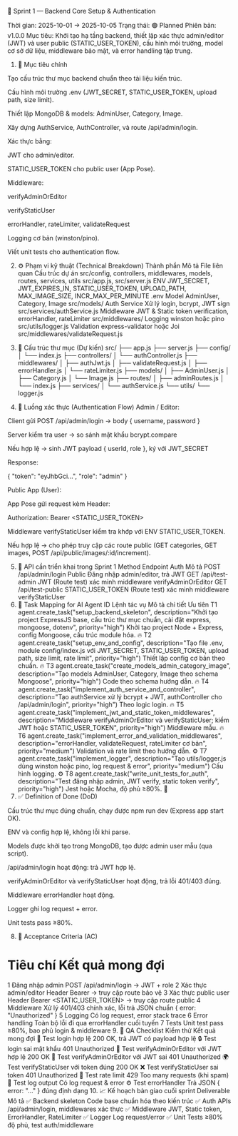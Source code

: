 🚀 Sprint 1 — Backend Core Setup & Authentication

Thời gian: 2025-10-01 → 2025-10-05
Trạng thái: 🟢 Planned
Phiên bản: v1.0.0
Mục tiêu: Khởi tạo hạ tầng backend, thiết lập xác thực admin/editor (JWT) và user public (STATIC_USER_TOKEN), cấu hình môi trường, model cơ sở dữ liệu, middleware bảo mật, và error handling tập trung.

1. 🎯 Mục tiêu chính

Tạo cấu trúc thư mục backend chuẩn theo tài liệu kiến trúc.

Cấu hình môi trường .env (JWT_SECRET, STATIC_USER_TOKEN, upload path, size limit).

Thiết lập MongoDB & models: AdminUser, Category, Image.

Xây dựng AuthService, AuthController, và route /api/admin/login.

Xác thực bằng:

JWT cho admin/editor.

STATIC_USER_TOKEN cho public user (App Pose).

Middleware:

verifyAdminOrEditor

verifyStaticUser

errorHandler, rateLimiter, validateRequest

Logging cơ bản (winston/pino).

Viết unit tests cho authentication flow.

2. ⚙️ Phạm vi kỹ thuật (Technical Breakdown)
Thành phần	Mô tả	File liên quan
Cấu trúc dự án	src/config, controllers, middlewares, models, routes, services, utils	src/app.js, src/server.js
ENV	JWT_SECRET, JWT_EXPIRES_IN, STATIC_USER_TOKEN, UPLOAD_PATH, MAX_IMAGE_SIZE, INCR_MAX_PER_MINUTE	.env
Model	AdminUser, Category, Image	src/models/
Auth Service	Xử lý login, bcrypt, JWT sign	src/services/authService.js
Middleware	JWT & Static token verification, errorHandler, rateLimiter	src/middlewares/
Logging	winston hoặc pino	src/utils/logger.js
Validation	express-validator hoặc Joi	src/middlewares/validateRequest.js
3. 🧩 Cấu trúc thư mục (Dự kiến)
src/
 ├── app.js
 ├── server.js
 ├── config/
 │   └── index.js
 ├── controllers/
 │   └── authController.js
 ├── middlewares/
 │   ├── authJwt.js
 │   ├── validateRequest.js
 │   ├── errorHandler.js
 │   └── rateLimiter.js
 ├── models/
 │   ├── AdminUser.js
 │   ├── Category.js
 │   └── Image.js
 ├── routes/
 │   ├── adminRoutes.js
 │   └── index.js
 ├── services/
 │   └── authService.js
 └── utils/
     └── logger.js

4. 🔐 Luồng xác thực (Authentication Flow)
Admin / Editor:

Client gửi POST /api/admin/login → body { username, password }

Server kiểm tra user → so sánh mật khẩu bcrypt.compare

Nếu hợp lệ → sinh JWT payload { userId, role }, ký với JWT_SECRET

Response:

{ "token": "eyJhbGci...", "role": "admin" }

Public App (User):

App Pose gửi request kèm Header:

Authorization: Bearer <STATIC_USER_TOKEN>


Middleware verifyStaticUser kiểm tra khớp với ENV STATIC_USER_TOKEN.

Nếu hợp lệ → cho phép truy cập các route public (GET categories, GET images, POST /api/public/images/:id/increment).

5. 🧱 API cần triển khai trong Sprint 1
Method	Endpoint	Auth	Mô tả
POST	/api/admin/login	Public	Đăng nhập admin/editor, trả JWT
GET	/api/test-admin	JWT	(Route test) xác minh middleware verifyAdminOrEditor
GET	/api/test-public	STATIC_USER_TOKEN	(Route test) xác minh middleware verifyStaticUser
6. 🧠 Task Mapping for AI Agent
ID	Lệnh tác vụ	Mô tả chi tiết	Ưu tiên
T1	agent.create_task("setup_backend_skeleton", description="Khởi tạo project ExpressJS base, cấu trúc thư mục chuẩn, cài đặt express, mongoose, dotenv", priority="high")	Khởi tạo project Node + Express, config Mongoose, cấu trúc module hóa.	🔥
T2	agent.create_task("setup_env_and_config", description="Tạo file .env, module config/index.js với JWT_SECRET, STATIC_USER_TOKEN, upload path, size limit, rate limit", priority="high")	Thiết lập config cơ bản theo chuẩn.	🔥
T3	agent.create_task("create_models_admin_category_image", description="Tạo models AdminUser, Category, Image theo schema Mongoose", priority="high")	Code theo schema hướng dẫn.	🔥
T4	agent.create_task("implement_auth_service_and_controller", description="Tạo authService xử lý bcrypt + JWT, authController cho /api/admin/login", priority="high")	Theo logic login.	🔥
T5	agent.create_task("implement_jwt_and_static_token_middlewares", description="Middleware verifyAdminOrEditor và verifyStaticUser; kiểm JWT hoặc STATIC_USER_TOKEN", priority="high")	Middleware mẫu.	🔥
T6	agent.create_task("implement_error_and_validation_middlewares", description="errorHandler, validateRequest, rateLimiter cơ bản", priority="medium")	Validation và rate limit theo hướng dẫn.	⚙️
T7	agent.create_task("implement_logger", description="Tạo utils/logger.js dùng winston hoặc pino, log request & error", priority="medium")	Cấu hình logging.	⚙️
T8	agent.create_task("write_unit_tests_for_auth", description="Test đăng nhập admin, JWT verify, static token verify", priority="high")	Jest hoặc Mocha, độ phủ ≥80%.	🧪
7. ✅ Definition of Done (DoD)

 Cấu trúc thư mục đúng chuẩn, chạy được npm run dev (Express app start OK).

 ENV và config hợp lệ, không lỗi khi parse.

 Models được khởi tạo trong MongoDB, tạo được admin user mẫu (qua script).

 /api/admin/login hoạt động: trả JWT hợp lệ.

 verifyAdminOrEditor và verifyStaticUser hoạt động, trả lỗi 401/403 đúng.

 Middleware errorHandler hoạt động.

 Logger ghi log request + error.

 Unit tests pass ≥80%.

8. 🧩 Acceptance Criteria (AC)
#	Tiêu chí	Kết quả mong đợi
1	Đăng nhập admin	POST /api/admin/login → JWT + role
2	Xác thực admin/editor	Header Bearer <jwt> → truy cập route bảo vệ
3	Xác thực public user	Header Bearer <STATIC_USER_TOKEN> → truy cập route public
4	Middleware	Xử lý 401/403 chính xác, lỗi trả JSON chuẩn { error: "Unauthorized" }
5	Logging	Có log request, error stack trace
6	Error handling	Toàn bộ lỗi đi qua errorHandler cuối tuyến
7	Tests	Unit test pass ≥80%, bao phủ login & middleware
9. 🧪 QA Checklist
Kiểm thử	Kết quả mong đợi
🧩 Test login hợp lệ	200 OK, trả JWT có payload hợp lệ
🔒 Test login sai mật khẩu	401 Unauthorized
🧠 Test verifyAdminOrEditor với JWT hợp lệ	200 OK
🚫 Test verifyAdminOrEditor với JWT sai	401 Unauthorized
🌍 Test verifyStaticUser với token đúng	200 OK
❌ Test verifyStaticUser sai token	401 Unauthorized
🧾 Test rate limit	429 Too many requests (khi spam)
🧰 Test log output	Có log request & error
⚙️ Test errorHandler	Trả JSON { error: "..." } đúng định dạng
10. 📈 Kế hoạch bàn giao cuối sprint
Deliverable	Mô tả
✅ Backend skeleton	Code base chuẩn hóa theo kiến trúc
✅ Auth APIs	/api/admin/login, middlewares xác thực
✅ Middleware	JWT, Static token, ErrorHandler, RateLimiter
✅ Logger	Log request/error
✅ Unit Tests	≥80% độ phủ, test auth/middleware